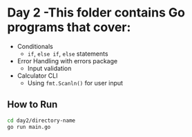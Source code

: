 
# Day 2 -This folder contains Go programs that cover:

- Conditionals
	- `if`, `else if`, `else` statements
- Error Handling with errors package
	- Input validation
- Calculator CLI
	- Using `fmt.Scanln()` for user input

## How to Run

```bash
cd day2/directory-name
go run main.go

